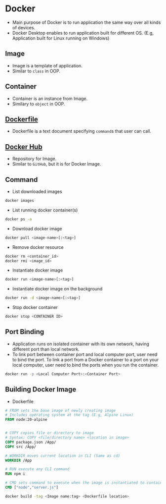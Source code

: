 # Docker
- Main purpose of Docker is to run application the same way over all kinds of devices.
- Docker Desktop enables to run application built for different OS. (E.g, Application built for Linux running on Windows)

## Image
- Image is a template of application.
- Similar to `class` in OOP.

## Container
- Container is an instance from Image.
- Similary to `object` in OOP.

## [Dockerfile](https://docs.docker.com/reference/dockerfile/)
- Dockerfile is a text document specifying `command`s that user can call.

## [Docker Hub](https://hub.docker.com)
- Repository for Image.
- Similar to `GitHub`, but it is for Docker Image.

## Command
- List downloaded images

```bash
docker images
```

- List running docker container(s)

```bash
docker ps -a
```

- Download docker image

```bash
docker pull <image-name>[:<tag>]
```

- Remove docker resource

```bash
docker rm <container_id>
docker rmi <image_id>
```

- Instantiate docker image

```bash
docker run <image-name>[:<tag>]
```

- Instantiate docker image on the background

```bash
docker run -d <image-name>[:<tag>]
```

- Stop docker container

```bash
docker stop <CONTAINER ID>
```

## Port Binding
- Application runs on isolated container with its own network, having different port than local network.
- To link port between container port and local computer port, user need to bind the port.
To link a port from a Docker container to a port on your local computer, user need to bind the ports when you run the container.

```bash
docker run -p <Local Computer Port>:<Container Port>
```

## Building Docker Image

- Dockerfile

```Dockerfile
# FROM sets the base image of newly creating image
# Includes operating system at the tag (E.g, Alpine Linux)
FROM node:20-alpine


# COPY copies file or directory to image
# Syntax: COPY <file/directory name> <location in image>
COPY package.json /App/
COPY src /App/

# WORKDIR moves current location in CLI (Same as cd)
WORKDIR /App

# RUN execute any CLI command
RUN npm i

# CMD sets command to execute when the image is instantiated to container
CMD ["node","server.js"]
```

```bash
docker build -tag <Image name:tag> <Dockerfile location>
```
